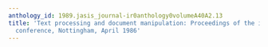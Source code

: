 ```yaml
---
anthology_id: 1989.jasis_journal-ir0anthology0volumeA40A2.13
title: 'Text processing and document manipulation: Proceedings of the international
  conference, Nottingham, April 1986'
---
```


